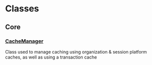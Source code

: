 # Classes
## Core

### [CacheManager](./Core/CacheManager.md)

Class used to manage caching using organization & session platform caches, as well as using a transaction cache


